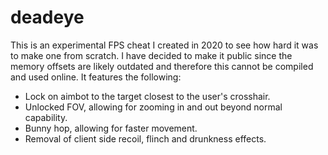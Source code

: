 # deadeye
This is an experimental FPS cheat I created in 2020 to see how hard it was to make one from scratch. I have decided to make it public since the memory offsets are likely outdated and therefore this cannot be compiled and used online.
It features the following:

* Lock on aimbot to the target closest to the user's crosshair.
* Unlocked FOV, allowing for zooming in and out beyond normal capability.
* Bunny hop, allowing for faster movement.
* Removal of client side recoil, flinch and drunkness effects.

